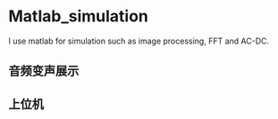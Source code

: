 # Matlab_simulation
I use matlab for simulation such as image processing, FFT and AC-DC.

## 音频变声展示
## 上位机